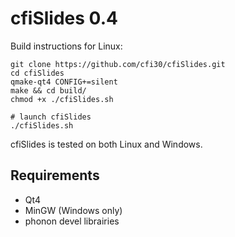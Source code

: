 cfiSlides 0.4
=========

Build instructions for Linux:
```
git clone https://github.com/cfi30/cfiSlides.git
cd cfiSlides
qmake-qt4 CONFIG+=silent
make && cd build/
chmod +x ./cfiSlides.sh

# launch cfiSlides
./cfiSlides.sh
```
cfiSlides is tested on both Linux and Windows.

Requirements
------------

- Qt4
- MinGW (Windows only)
- phonon devel librairies
